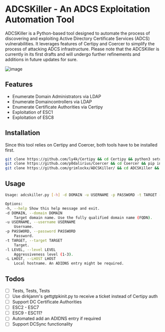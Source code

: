 # ADCSKiller - An ADCS Exploitation Automation Tool

ADCSKiller is a Python-based tool designed to automate the process of discovering and exploiting Active Directory Certificate Services (ADCS) vulnerabilities. It leverages features of Certipy and Coercer to simplify the process of attacking ADCS infrastructure. Please note that the ADCSKiller is currently in its first drafts and will undergo further refinements and additions in future updates for sure.

![image](https://github.com/grimlockx/ADCSKiller/assets/95048484/553019af-0a63-4bf3-a0a6-8b9f9d99ff92)

## Features
- Enumerate Domain Administrators via LDAP
- Enumerate Domaincontrollers via LDAP
- Enumerate Certificate Authorities via Certipy
- Exploitation of ESC1
- Exploitation of ESC8

## Installation

Since this tool relies on Certipy and Coercer, both tools have to be installed first.

```bash
git clone https://github.com/ly4k/Certipy && cd Certipy && python3 setup.py install.py
git clone https://github.com/p0dalirius/Coercer && cd Coercer && pip install -r requirements.txt && python3 setup.py install
git clone https://github.com/grimlockx/ADCSKiller/ && cd ADCSKiller && pip install -r requirements.txt
```

## Usage

```bash
Usage: adcskiller.py [-h] -d DOMAIN -u USERNAME -p PASSWORD -t TARGET -l LEVEL -L LHOST

Options:
-h, --help Show this help message and exit.
-d DOMAIN, --domain DOMAIN
    Target domain name. Use the fully qualified domain name (FQDN).
-u USERNAME, --username USERNAME
    Username.
-p PASSWORD, --password PASSWORD
    Password.
-t TARGET, --target TARGET
    Target.
-l LEVEL, --level LEVEL
    Aggressiveness level (1-3).
-L LHOST, --LHOST LHOST
    Local hostname. An ADIDNS entry might be required.
```

## Todos

- [ ] Tests, Tests, Tests
- [ ] Use dirkjanm's gettgtpkinit.py to receive a ticket instead of Certipy auth
- [ ] Support DC Certificate Authorities
- [ ] ESC2 - ESC7
- [ ] ESC9 - ESC11?
- [ ] Automated add an ADIDNS entry if required
- [ ] Support DCSync functionality
